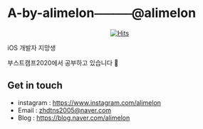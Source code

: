 # A-by-alimelon⎯⎯⎯⎯⎯⎯@alimelon


  <div align=center>
	
  [![Hits](https://hits.seeyoufarm.com/api/count/incr/badge.svg?url=https%3A%2F%2Fgithub.com%2FA-by-alimelon)](https://hits.seeyoufarm.com) 
	
  </div>
iOS 개발자 지망생

부스트캠프2020에서 공부하고 있습니다 💬




## Get in touch

* instagram : https://www.instagram.com/alimelon
* Email : zhdtns2005@naver.com
* Blog : https://blog.naver.com/alimelon

